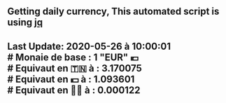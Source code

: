 ## Getting daily currency, This automated script is using [jq](https://stedolan.github.io/jq/)
## Last Update:  2020-05-26 à 10:00:01 </br># Monaie de base : 1 "EUR" 💶 </br> # Equivaut en 🇹🇳 à :  3.170075 </br> # Equivaut en 💵 à : 1.093601</br> # Equivaut en 🐱‍💻 à :  0.000122
